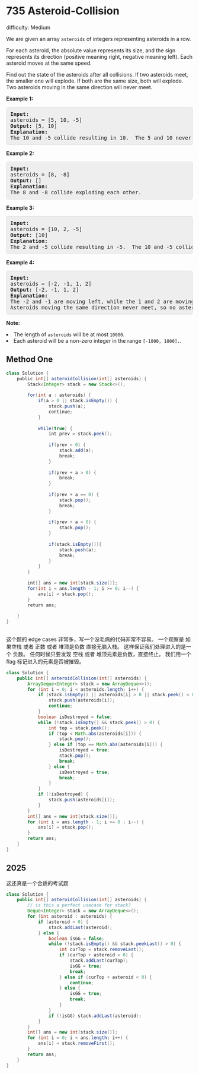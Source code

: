 # 735 Asteroid-Collision

difficulty: Medium

<style>
        section pre{
          background-color: #eee;
          border: 1px solid #ddd;
          padding:10px;
          border-radius: 5px;
        }
      </style>
<section>
<div><p>
We are given an array <code>asteroids</code> of integers representing asteroids in a row.
</p><p>
For each asteroid, the absolute value represents its size, and the sign represents its direction (positive meaning right, negative meaning left).  Each asteroid moves at the same speed.
</p><p>
Find out the state of the asteroids after all collisions.  If two asteroids meet, the smaller one will explode.  If both are the same size, both will explode.  Two asteroids moving in the same direction will never meet.
</p>
<p><b>Example 1:</b><br>
</p><pre><b>Input:</b> 
asteroids = [5, 10, -5]
<b>Output:</b> [5, 10]
<b>Explanation:</b> 
The 10 and -5 collide resulting in 10.  The 5 and 10 never collide.
</pre>
<p></p>
<p><b>Example 2:</b><br>
</p><pre><b>Input:</b> 
asteroids = [8, -8]
<b>Output:</b> []
<b>Explanation:</b> 
The 8 and -8 collide exploding each other.
</pre>
<p></p>
<p><b>Example 3:</b><br>
</p><pre><b>Input:</b> 
asteroids = [10, 2, -5]
<b>Output:</b> [10]
<b>Explanation:</b> 
The 2 and -5 collide resulting in -5.  The 10 and -5 collide resulting in 10.
</pre>
<p></p>
<p><b>Example 4:</b><br>
</p><pre><b>Input:</b> 
asteroids = [-2, -1, 1, 2]
<b>Output:</b> [-2, -1, 1, 2]
<b>Explanation:</b> 
The -2 and -1 are moving left, while the 1 and 2 are moving right.
Asteroids moving the same direction never meet, so no asteroids will meet each other.
</pre>
<p></p>
<p><b>Note:</b>
</p><li>The length of <code>asteroids</code> will be at most <code>10000</code>.</li>
<li>Each asteroid will be a non-zero integer in the range <code>[-1000, 1000].</code>.</li>
<p></p></div></section>
 
 ## Method One 
 
``` Java
class Solution {
    public int[] asteroidCollision(int[] asteroids) {
        Stack<Integer> stack = new Stack<>();
        
        for(int a : asteroids) {
            if(a > 0 || stack.isEmpty()) {
                stack.push(a);
                continue;
            }
            
            while(true) {
                int prev = stack.peek();
                
                if(prev < 0) {
                    stack.add(a);
                    break;
                }
                
                if(prev + a > 0) {
                    break;
                }
                
                if(prev + a == 0) {
                    stack.pop();
                    break;
                }
                
                if(prev + a < 0) {
                    stack.pop();
                }
                
                if(stack.isEmpty()){
                    stack.push(a);
                    break;
                }
            }
        }
        
        int[] ans = new int[stack.size()];
        for(int i = ans.length - 1; i >= 0; i--) {
            ans[i] = stack.pop();
        }
        return ans;
        
    }
}
​
```


这个题的 edge cases 非常多，写一个没毛病的代码非常不容易。
一个观察是 如果空栈 或者 正数 或者 堆顶是负数 直接无脑入栈。
这样保证我们处理进入的是一个 负数。
任何时候只要发现 空栈 或者 堆顶元素是负数，直接终止。
我们用一个 flag 标记进入的元素是否被摧毁。

```java
class Solution {
    public int[] asteroidCollision(int[] asteroids) {
        ArrayDeque<Integer> stack = new ArrayDeque<>();
        for (int i = 0; i < asteroids.length; i++) {
            if (stack.isEmpty() || asteroids[i] > 0 || stack.peek() < 0) {
                stack.push(asteroids[i]);
                continue;
            }
            boolean isDestroyed = false;
            while (!stack.isEmpty() && stack.peek() > 0) {
                int top = stack.peek();
                if (top < Math.abs(asteroids[i])) {
                    stack.pop();
                } else if (top == Math.abs(asteroids[i])) {
                    isDestroyed = true;
                    stack.pop();
                    break;
                } else {
                    isDestroyed = true;
                    break;
                }
            }
            if (!isDestroyed) {
                stack.push(asteroids[i]);
            }
        }
        int[] ans = new int[stack.size()];
        for (int i = ans.length - 1; i >= 0 ; i--) {
            ans[i] = stack.pop();
        }
        return ans;
    }
}
```



## 2025

这还真是一个合适的考试题

```java
class Solution {
    public int[] asteroidCollision(int[] asteroids) {
        // is this a perfect usecase for stack?
        Deque<Integer> stack = new ArrayDeque<>();
        for (int asteroid : asteroids) {
            if (asteroid > 0) {
                stack.addLast(asteroid);
            } else {
                boolean isGG = false;
                while (!stack.isEmpty() && stack.peekLast() > 0) {
                    int curTop = stack.removeLast();
                    if (curTop + asteroid > 0) {
                        stack.addLast(curTop);
                        isGG = true;
                        break;
                    } else if (curTop + asteroid < 0) {
                        continue;
                    } else {
                        isGG = true;
                        break;
                    }
                }
                if (!isGG) stack.addLast(asteroid);
            }
        }
        int[] ans = new int[stack.size()];
        for (int i = 0; i < ans.length; i++) {
            ans[i] = stack.removeFirst();
        }
        return ans;
    }
}
```